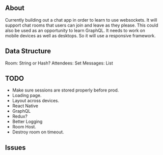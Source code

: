 About
-----
Currently building out a chat app in order to learn to use websockets. It will support chat rooms that
users can join and leave as they please. This could also be used as an opportunity to learn GraphQL. It needs to work
on mobile devices as well as desktops. So it will use a responsive framework.

Data Structure
--------------
Room: String or Hash?
Attendees: Set
Messages: List

TODO
----
- Make sure sessions are stored properly before prod.
- Loading page.
- Layout across devices.
- React Native
- GraphQL
- Redux?
- Better Logging
- Room Host.
- Destroy room on timeout.

Issues
------
